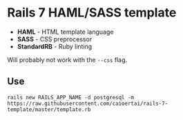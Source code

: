# Rails 7 HAML/SASS template

- **HAML** - HTML template language
- **SASS** - CSS preprocessor
- **StandardRB** - Ruby linting

Will probably not work with the `--css` flag.

## Use
```shell
rails new RAILS_APP_NAME -d postgresql -m https://raw.githubusercontent.com/caioertai/rails-7-template/master/template.rb
```
